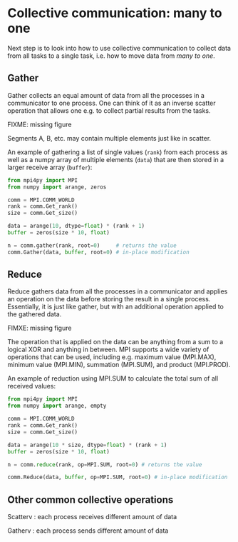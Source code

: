 # Collective communication: many to one

Next step is to look into how to use collective communication to collect data
from all tasks to a single task, i.e. how to move data from *many to one*.


## Gather

Gather collects an equal amount of data from all the processes in a
communicator to one process. One can think of it as an inverse scatter
operation that allows one e.g. to collect partial results from the tasks.

FIXME: missing figure

Segments A, B, etc. may contain multiple elements just like in scatter.

An example of gathering a list of single values (`rank`) from each process as
well as a numpy array of multiple elements (`data`) that are then stored in a
larger receive array (`buffer`):
```python
from mpi4py import MPI
from numpy import arange, zeros

comm = MPI.COMM_WORLD
rank = comm.Get_rank()
size = comm.Get_size()

data = arange(10, dtype=float) * (rank + 1)
buffer = zeros(size * 10, float)

n = comm.gather(rank, root=0)     # returns the value
comm.Gather(data, buffer, root=0) # in-place modification
```


## Reduce

Reduce gathers data from all the processes in a communicator and applies an
operation on the data before storing the result in a single process.
Essentially, it is just like gather, but with an additional operation applied
to the gathered data.

FIMXE: missing figure

The operation that is applied on the data can be anything from a sum to a
logical XOR and anything in between. MPI supports a wide variety of operations
that can be used, including e.g. maximum value (MPI.MAX), minimum value
(MPI.MIN), summation (MPI.SUM), and product (MPI.PROD).

An example of reduction using MPI.SUM to calculate the total sum of all
received values:
```python
from mpi4py import MPI
from numpy import arange, empty

comm = MPI.COMM_WORLD
rank = comm.Get_rank()
size = comm.Get_size()

data = arange(10 * size, dtype=float) * (rank + 1)
buffer = zeros(size * 10, float)

n = comm.reduce(rank, op=MPI.SUM, root=0) # returns the value

comm.Reduce(data, buffer, op=MPI.SUM, root=0) # in-place modification
```


## Other common collective operations

Scatterv
  : each process receives different amount of data

Gatherv
  : each process sends different amount of data
